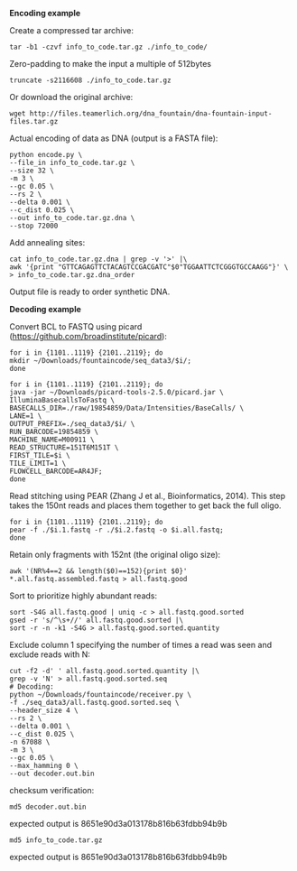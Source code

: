 **Encoding example**

Create a compressed tar archive:
```
tar -b1 -czvf info_to_code.tar.gz ./info_to_code/
```

Zero-padding to make the input a multiple of 512bytes
```
truncate -s2116608 ./info_to_code.tar.gz
```

Or download the original archive:
```
wget http://files.teamerlich.org/dna_fountain/dna-fountain-input-files.tar.gz
```

Actual encoding of data as DNA (output is a FASTA file):
```
python encode.py \
--file_in info_to_code.tar.gz \
--size 32 \
-m 3 \
--gc 0.05 \
--rs 2 \
--delta 0.001 \
--c_dist 0.025 \
--out info_to_code.tar.gz.dna \
--stop 72000
```

Add annealing sites:
```
cat info_to_code.tar.gz.dna | grep -v '>' |\
awk '{print "GTTCAGAGTTCTACAGTCCGACGATC"$0"TGGAATTCTCGGGTGCCAAGG"}' \
> info_to_code.tar.gz.dna_order
```

Output file is ready to order synthetic DNA.

**Decoding example**

Convert BCL to FASTQ using picard (https://github.com/broadinstitute/picard):
```
for i in {1101..1119} {2101..2119}; do
mkdir ~/Downloads/fountaincode/seq_data3/$i/;
done

for i in {1101..1119} {2101..2119}; do
java -jar ~/Downloads/picard-tools-2.5.0/picard.jar \
IlluminaBasecallsToFastq \
BASECALLS_DIR=./raw/19854859/Data/Intensities/BaseCalls/ \
LANE=1 \
OUTPUT_PREFIX=./seq_data3/$i/ \
RUN_BARCODE=19854859 \
MACHINE_NAME=M00911 \
READ_STRUCTURE=151T6M151T \
FIRST_TILE=$i \
TILE_LIMIT=1 \
FLOWCELL_BARCODE=AR4JF;
done
```

Read stitching using PEAR (Zhang J et al., Bioinformatics, 2014).
This step takes the 150nt reads and places them together to get back the full oligo.
```
for i in {1101..1119} {2101..2119}; do
pear -f ./$i.1.fastq -r ./$i.2.fastq -o $i.all.fastq;
done
```

Retain only fragments with 152nt (the original oligo size):
```
awk '(NR%4==2 && length($0)==152){print $0}' *.all.fastq.assembled.fastq > all.fastq.good
```

Sort to prioritize highly abundant reads:
```
sort -S4G all.fastq.good | uniq -c > all.fastq.good.sorted
gsed -r 's/^\s+//' all.fastq.good.sorted |\
sort -r -n -k1 -S4G > all.fastq.good.sorted.quantity
```

Exclude column 1 specifying the number of times a read was seen and exclude reads with N:
```
cut -f2 -d' ' all.fastq.good.sorted.quantity |\
grep -v 'N' > all.fastq.good.sorted.seq
# Decoding:
python ~/Downloads/fountaincode/receiver.py \
-f ./seq_data3/all.fastq.good.sorted.seq \
--header_size 4 \
--rs 2 \
--delta 0.001 \
--c_dist 0.025 \
-n 67088 \
-m 3 \
--gc 0.05 \
--max_hamming 0 \
--out decoder.out.bin
```

checksum verification:
```
md5 decoder.out.bin
```
expected output is 8651e90d3a013178b816b63fdbb94b9b
```
md5 info_to_code.tar.gz
```
expected output is 8651e90d3a013178b816b63fdbb94b9b
